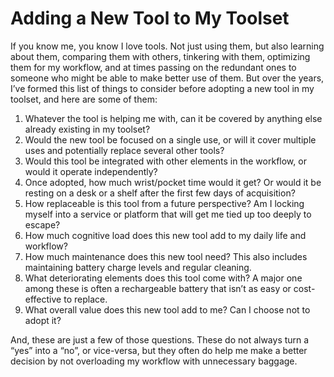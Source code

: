 # Adding a New Tool to My Toolset

If you know me, you know I love tools. Not just using them, but also learning about them, comparing them with others, tinkering with them, optimizing them for my workflow, and at times passing on the redundant ones to someone who might be able to make better use of them. But over the years, I’ve formed this list of things to consider before adopting a new tool in my toolset, and here are some of them:

1. Whatever the tool is helping me with, can it be covered by anything else already existing in my toolset?
2. Would the new tool be focused on a single use, or will it cover multiple uses and potentially replace several other tools?
3. Would this tool be integrated with other elements in the workflow, or would it operate independently?
4. Once adopted, how much wrist/pocket time would it get? Or would it be resting on a desk or a shelf after the first few days of acquisition?
5. How replaceable is this tool from a future perspective? Am I locking myself into a service or platform that will get me tied up too deeply to escape?
6. How much cognitive load does this new tool add to my daily life and workflow?
7. How much maintenance does this new tool need? This also includes maintaining battery charge levels and regular cleaning.
8. What deteriorating elements does this tool come with? A major one among these is often a rechargeable battery that isn’t as easy or cost-effective to replace.
9. What overall value does this new tool add to me? Can I choose not to adopt it?

And, these are just a few of those questions. These do not always turn a “yes” into a “no”, or vice-versa, but they often do help me make a better decision by not overloading my workflow with unnecessary baggage.

